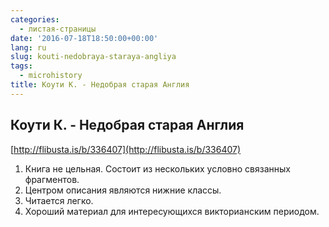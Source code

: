 ```yaml
---
categories:
  - листая-страницы
date: '2016-07-18T18:50:00+00:00'
lang: ru
slug: kouti-nedobraya-staraya-angliya
tags:
  - microhistory
title: Коути К. - Недобрая старая Англия
---
```


## Коути К. - Недобрая старая Англия

[http://flibusta.is/b/336407](http://flibusta.is/b/336407)  

<!--more-->

1.  Книга не цельная. Состоит из нескольких условно связанных фрагментов.
2.  Центром описания являются нижние классы.
3.  Читается легко.
4.  Хороший материал для интересующихся викторианским периодом.
